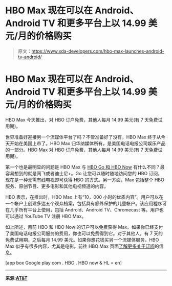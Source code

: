 # HBO Max 现在可以在 Android、Android TV 和更多平台上以 14.99 美元/月的价格购买

> 原文：<https://www.xda-developers.com/hbo-max-launches-android-tv-android/>

# HBO Max 现在可以在 Android、Android TV 和更多平台上以 14.99 美元/月的价格购买

HBO Max 今天推出，对 HBO 订户免费，其他人每月 14.99 美元(有 7 天免费试用期)。

世界准备好迎接另一个流媒体平台了吗？不管准备好了没有，HBO Max 终于从今天开始在美国上市了。HBO Max 归华纳媒体所有，是美国电话电报公司娱乐产品的一部分。HBO Max 对 HBO 订户免费，其他人每月 14.99 美元(有 7 天免费试用期)。

第一个也是最明显的问题是 HBO Max 与 [HBO Go 和 HBO Now](https://www.xda-developers.com/hbo-download-shows-movies/) 有什么不同？最容易想到的就是网飞或者迪士尼+。Go 让您可以随时随地访问您的 HBO 订阅，现在是一种无需有线电视即可获得 HBO 的方式。另一方面，Max 包括整个 HBO 服务、原创节目、更多电影和其他电视频道的内容。

HBO 表示，在推出时，HBO Max 上有“10，000 小时的优质内容”。用户可以在一个帐户上创建多达五个观众档案，包括具有额外保护的儿童帐户。该应用程序可在几乎所有平台上使用，包括 Android、Android TV、Chromecast 等。用户也可以通过 YouTube TV 注册 HBO Max。

如上所述，目前 HBO 和 HBO Now 的订户可以免费获得 Max。如果你已经支付了美国电话电报公司服务的费用，你也可以免费得到它。对于其他人，有 7 天的免费试用期，之后每月 14.99 美元。如果你想花钱买另一个流媒体服务，HBO Max 似乎有很多内容，尤其是电影。前往 HBO Max 页面[了解更多关于订阅](https://www.hbomax.com/ways-to-get)的信息。

[app box Google play com . HBO . HBO now & HL = en]

* * *

**来源:[AT&T](https://about.att.com/story/2020/warnermedia_hbo_max.html)**